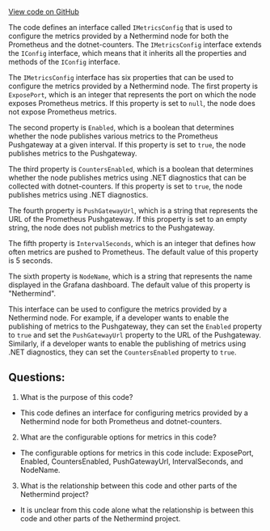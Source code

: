 [View code on GitHub](https://github.com/nethermindeth/nethermind/Nethermind.Monitoring/Config/IMetricsConfig.cs)

The code defines an interface called `IMetricsConfig` that is used to configure the metrics provided by a Nethermind node for both the Prometheus and the dotnet-counters. The `IMetricsConfig` interface extends the `IConfig` interface, which means that it inherits all the properties and methods of the `IConfig` interface.

The `IMetricsConfig` interface has six properties that can be used to configure the metrics provided by a Nethermind node. The first property is `ExposePort`, which is an integer that represents the port on which the node exposes Prometheus metrics. If this property is set to `null`, the node does not expose Prometheus metrics.

The second property is `Enabled`, which is a boolean that determines whether the node publishes various metrics to the Prometheus Pushgateway at a given interval. If this property is set to `true`, the node publishes metrics to the Pushgateway.

The third property is `CountersEnabled`, which is a boolean that determines whether the node publishes metrics using .NET diagnostics that can be collected with dotnet-counters. If this property is set to `true`, the node publishes metrics using .NET diagnostics.

The fourth property is `PushGatewayUrl`, which is a string that represents the URL of the Prometheus Pushgateway. If this property is set to an empty string, the node does not publish metrics to the Pushgateway.

The fifth property is `IntervalSeconds`, which is an integer that defines how often metrics are pushed to Prometheus. The default value of this property is 5 seconds.

The sixth property is `NodeName`, which is a string that represents the name displayed in the Grafana dashboard. The default value of this property is "Nethermind".

This interface can be used to configure the metrics provided by a Nethermind node. For example, if a developer wants to enable the publishing of metrics to the Pushgateway, they can set the `Enabled` property to `true` and set the `PushGatewayUrl` property to the URL of the Pushgateway. Similarly, if a developer wants to enable the publishing of metrics using .NET diagnostics, they can set the `CountersEnabled` property to `true`.
## Questions: 
 1. What is the purpose of this code?
- This code defines an interface for configuring metrics provided by a Nethermind node for both Prometheus and dotnet-counters.

2. What are the configurable options for metrics in this code?
- The configurable options for metrics in this code include: ExposePort, Enabled, CountersEnabled, PushGatewayUrl, IntervalSeconds, and NodeName.

3. What is the relationship between this code and other parts of the Nethermind project?
- It is unclear from this code alone what the relationship is between this code and other parts of the Nethermind project.